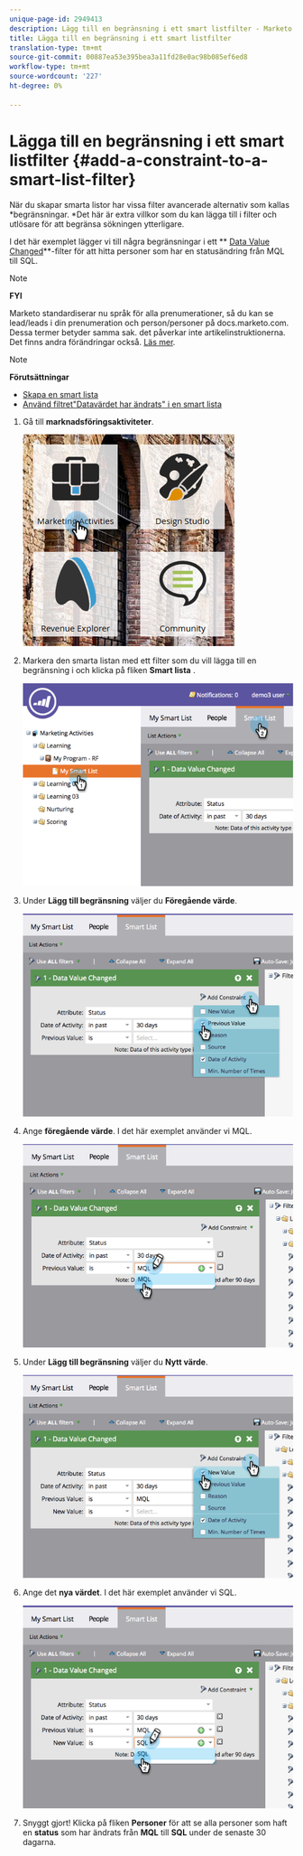 ```yaml
---
unique-page-id: 2949413
description: Lägg till en begränsning i ett smart listfilter - Marketo Docs - Produktdokumentation
title: Lägga till en begränsning i ett smart listfilter
translation-type: tm+mt
source-git-commit: 00887ea53e395bea3a11fd28e0ac98b085ef6ed8
workflow-type: tm+mt
source-wordcount: '227'
ht-degree: 0%

---
```



# Lägga till en begränsning i ett smart listfilter {#add-a-constraint-to-a-smart-list-filter}

När du skapar smarta listor har vissa filter avancerade alternativ som kallas *begränsningar. *Det här är extra villkor som du kan lägga till i filter och utlösare för att begränsa sökningen ytterligare.

I det här exemplet lägger vi till några begränsningar i ett ** [Data Value Changed](../../../../product-docs/core-marketo-concepts/smart-campaigns/flow-actions/change-data-value.md)**-filter för att hitta personer som har en statusändring från MQL till SQL.

>[!NOTE]
>
>**FYI**
>
>Marketo standardiserar nu språk för alla prenumerationer, så du kan se lead/leads i din prenumeration och person/personer på docs.marketo.com. Dessa termer betyder samma sak. det påverkar inte artikelinstruktionerna. Det finns andra förändringar också. [Läs mer](http://docs.marketo.com/display/DOCS/Updates+to+Marketo+Terminology).

>[!NOTE]
>
>**Förutsättningar**
>
>* [Skapa en smart lista](../../../../product-docs/core-marketo-concepts/smart-lists-and-static-lists/creating-a-smart-list/create-a-smart-list.md)
>* [Använd filtret&quot;Datavärdet har ändrats&quot; i en smart lista](use-the-data-value-changed-filter-in-a-smart-list.md)

>



1. Gå till **marknadsföringsaktiviteter**.

   ![](assets/ma-1.png)

1. Markera den smarta listan med ett filter som du vill lägga till en begränsning i och klicka på fliken **Smart lista** .

   ![](assets/two-3.png)

1. Under **Lägg till begränsning** väljer du **Föregående värde**.

   ![](assets/three-3.png)

1. Ange **föregående värde**. I det här exemplet använder vi MQL.

   ![](assets/four-2.png)

1. Under **Lägg till begränsning** väljer du **Nytt värde**.

   ![](assets/five.png)

1. Ange det **nya värdet**. I det här exemplet använder vi SQL.

   ![](assets/six.png)

1. Snyggt gjort! Klicka på fliken **Personer** för att se alla personer som haft en **status** som har ändrats från **MQL** till **SQL** under de senaste 30 dagarna.

